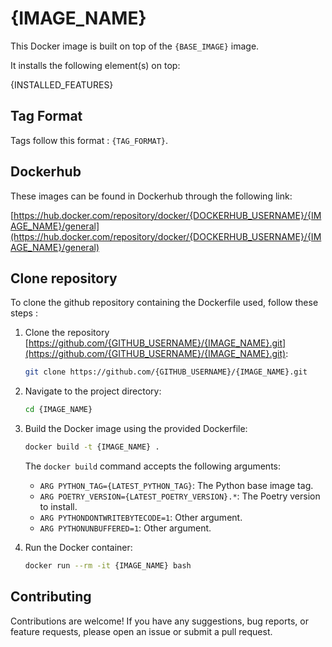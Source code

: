 # {IMAGE_NAME}

This Docker image is built on top of the `{BASE_IMAGE}` image.

It installs the following element(s) on top:

{INSTALLED_FEATURES}

## Tag Format

Tags follow this format : `{TAG_FORMAT}`.

## Dockerhub

These images can be found in Dockerhub through the following link:

[https://hub.docker.com/repository/docker/{DOCKERHUB_USERNAME}/{IMAGE_NAME}/general](https://hub.docker.com/repository/docker/{DOCKERHUB_USERNAME}/{IMAGE_NAME}/general)

## Clone repository

To clone the github repository containing the Dockerfile used, follow these steps :

1. Clone the repository [https://github.com/{GITHUB_USERNAME}/{IMAGE_NAME}.git](https://github.com/{GITHUB_USERNAME}/{IMAGE_NAME}.git):
    ```bash
    git clone https://github.com/{GITHUB_USERNAME}/{IMAGE_NAME}.git
    ```

2. Navigate to the project directory:
    ```bash
    cd {IMAGE_NAME}
    ```

2. Build the Docker image using the provided Dockerfile:
    ```bash
    docker build -t {IMAGE_NAME} .
    ```

    The `docker build` command accepts the following arguments:
    - `ARG PYTHON_TAG={LATEST_PYTHON_TAG}`: The Python base image tag.
    - `ARG POETRY_VERSION={LATEST_POETRY_VERSION}.*`: The Poetry version to install.
    - `ARG PYTHONDONTWRITEBYTECODE=1`: Other argument.
    - `ARG PYTHONUNBUFFERED=1`: Other argument.

3. Run the Docker container:
    ```bash
    docker run --rm -it {IMAGE_NAME} bash
    ```

## Contributing

Contributions are welcome! If you have any suggestions, bug reports, or feature requests, please open an issue or submit a pull request.